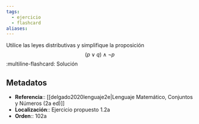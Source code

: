 ```yaml
---
tags:
  - ejercicio
  - flashcard
aliases:
---
```

Utilice las leyes distributivas y simplifique la proposición
$$(p \lor q) \land \neg p$$
:multiline-flashcard:
Solución

## Metadatos
- **Referencia**:: [[delgado2020lenguaje2e|Lenguaje Matemático, Conjuntos y Números (2a ed)]]
- **Localización**:: Ejercicio propuesto 1.2a
- **Orden**:: 102a
